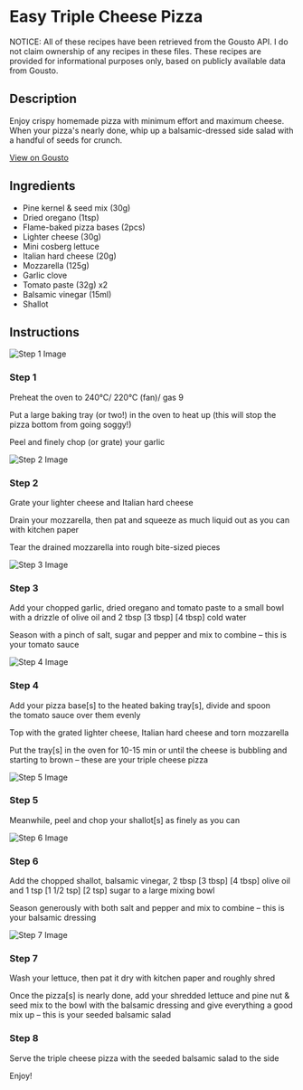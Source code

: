 # Easy Triple Cheese Pizza

NOTICE: All of these recipes have been retrieved from the Gousto API. I do not claim ownership of any recipes in these files. These recipes are provided for informational purposes only, based on publicly available data from Gousto.

## Description

Enjoy crispy homemade pizza with minimum effort and maximum cheese. When your pizza's nearly done, whip up a balsamic-dressed side salad with a handful of seeds for crunch. 

[View on Gousto](https://www.gousto.co.uk/recipes/cookbook/easy-triple-cheese-pizza)

## Ingredients

- Pine kernel & seed mix (30g)
- Dried oregano (1tsp)
- Flame-baked pizza bases (2pcs)
- Lighter cheese (30g)
- Mini cosberg lettuce
- Italian hard cheese (20g)
- Mozzarella (125g)
- Garlic clove
- Tomato paste (32g) x2
- Balsamic vinegar (15ml)
- Shallot

## Instructions

![Step 1 Image](https://production-media.gousto.co.uk/cms/recipe-step-image/983.-step1-new-x200.png)

### Step 1

Preheat the oven to 240°C/ 220°C (fan)/ gas 9

Put a large baking tray (or two!) in the oven to heat up (this will stop the pizza bottom from going soggy!)

Peel and finely chop (or grate) your garlic

![Step 2 Image](https://production-media.gousto.co.uk/cms/recipe-step-image/983.-step2-new-x200.png)

### Step 2

Grate your lighter cheese and Italian hard cheese

Drain your mozzarella, then pat and squeeze as much liquid out as you can with kitchen paper

Tear the drained mozzarella into rough bite-sized pieces

![Step 3 Image](https://production-media.gousto.co.uk/cms/recipe-step-image/983.-step-3-x200.jpg)

### Step 3

Add your chopped garlic, dried oregano and tomato paste to a small bowl with a drizzle of olive oil and 2 tbsp<span class="text-purple"> [3 tbsp]<span class="text-danger"> </span>[4 tbsp]</span> cold water

Season with a pinch of salt, sugar and pepper and mix to combine – this is your tomato sauce

![Step 4 Image](https://production-media.gousto.co.uk/cms/recipe-step-image/983.-step4-new-x200.png)

### Step 4

Add your pizza base[s] to the heated baking tray[s], divide and spoon the tomato sauce over them evenly

Top with the grated lighter cheese, Italian hard cheese and torn mozzarella

Put the tray[s] in the oven for 10-15 min or until the cheese is bubbling and starting to brown – these are your triple cheese pizza

![Step 5 Image](https://production-media.gousto.co.uk/cms/recipe-step-image/983.-step-5-x200.jpg)

### Step 5

Meanwhile, peel and chop your shallot[s]<span class="text-danger"> </span>as finely as you can

![Step 6 Image](https://production-media.gousto.co.uk/cms/recipe-step-image/983.-step-6-x200.jpg)

### Step 6

Add the chopped shallot, balsamic vinegar, 2 tbsp <span class="text-purple">[3 tbsp]</span> <span class="text-danger">[4 tbsp]</span> olive oil and 1 tsp <span class="text-purple">[1 1/2 tsp]</span> <span class="text-danger">[2 tsp]</span> sugar to a large mixing bowl

Season generously with both salt and pepper and mix to combine – this is your balsamic dressing

![Step 7 Image](https://production-media.gousto.co.uk/cms/recipe-step-image/983.-step-7-x200.jpg)

### Step 7

Wash your lettuce, then pat it dry with kitchen paper and roughly shred

Once the pizza[s] is nearly done, add your shredded lettuce and pine nut & seed mix to the bowl with the balsamic dressing and give everything a good mix up – this is your seeded balsamic salad

### Step 8

Serve the triple cheese pizza with the seeded balsamic salad to the side

Enjoy!


